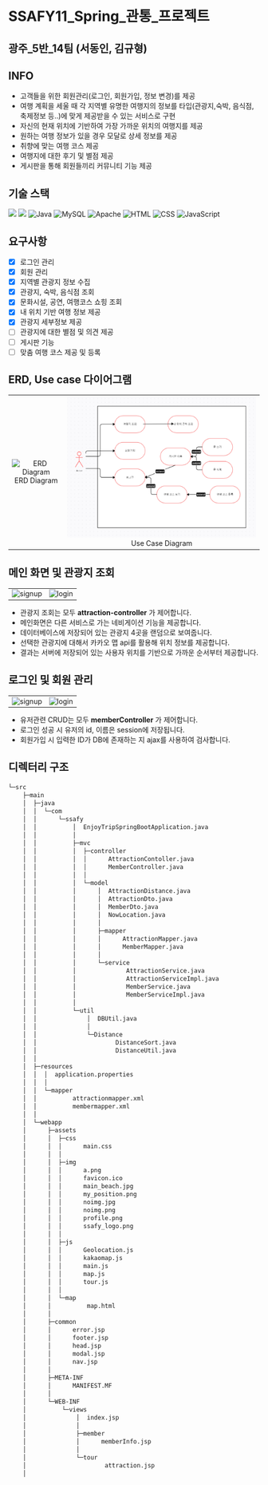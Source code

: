# SSAFY11_Spring_관통_프로젝트

## 광주_5반_14팀 (서동인, 김규형)

## INFO

- 고객들을 위한 회원관리(로그인, 회원가입, 정보 변경)를 제공
- 여행 계획을 세울 때 각 지역별 유명한 여행지의 정보를 타입(관광지,숙박, 음식점, 축제정보 등..)에 맞게 제공받을 수 있는 서비스로 구현
- 자신의 현재 위치에 기반하여 가장 가까운 위치의 여행지를 제공
- 원하는 여행 정보가 있을 경우 모달로 상세 정보를 제공
- 취향에 맞는 여행 코스 제공 
- 여행지에 대한 후기 및 별점 제공
- 게시판을 통해 회원들끼리 커뮤니티 기능 제공

## 기술 스택
<img src="https://img.shields.io/badge/Spring-9ACD32?style=flat&logo=Spring&logoColor=white"/> <img src="https://img.shields.io/badge/SpringBoot-9ACD32?style=flat&logo=SpringBoot&logoColor=white"/>
![Java](https://img.shields.io/badge/Java-007396?style=flat-square&logo=Java&logoColor=white)
![MySQL](https://img.shields.io/badge/MySQL-4479A1?style=flat-square&logo=MySQL&logoColor=white)
![Apache](https://img.shields.io/badge/Apache-D22128?style=flat-square&logo=Apache&logoColor=white)
![HTML](https://img.shields.io/badge/HTML-239120?style=flat-square&logo=HTML5&logoColor=white)
![CSS](https://img.shields.io/badge/CSS-1572B6?style=flat-square&logo=CSS3&logoColor=white)
![JavaScript](https://img.shields.io/badge/JavaScript-F7DF1E?style=flat-square&logo=JavaScript&logoColor=black)



## 요구사항

- [x]  로그인 관리
- [x]  회원 관리
- [x]  지역별 관광지 정보 수집
- [x]  관광지, 숙박, 음식점 조회
- [x]  문화시설, 공연, 여행코스 쇼힝 조회
- [x]  내 위치 기반 여행 정보 제공 
- [x]  관광지 세부정보 제공
- [ ]  관광지에 대한 별점 및 의견 제공
- [ ]  게시판 기능
- [ ]  맞춤 여행 코스 제공 및 등록

## ERD, Use case 다이어그램

<table>
  <tr>
   <td align="center">
      <img src="https://github.com/unggu0704/saffy/assets/130115689/7752ce09-780c-47e0-bcf0-425e5c8060bb" alt="ERD Diagram">
       <span>ERD Diagram</span>
    </td>
    <td align="center">
      <img src="./resources/ssafytrip_usecase.PNG" alt="Use Case Diagram">
      <span>Use Case Diagram</span>
    </td>
  </tr>
</table>






## 메인 화면 및 관광지 조회

<table>
  <tr>
    <td align="center">
      <img src="https://github.com/unggu0704/nhnacademy-study/assets/130115689/ceab0b6d-1ebd-4c0d-ac40-37216b814615" alt="signup">
    </td>
    <td align="center">
      <img src="https://github.com/unggu0704/nhnacademy-study/assets/130115689/8c687e8c-bbd3-4604-a68f-61013637a953" alt="login">
    </td>
  </tr>
</table>

- 관광지 조회는 모두 **attraction-controller** 가 제어합니다.
- 메인화면은 다른 서비스로 가는 네비게이션 기능을 제공합니다.
- 데이터베이스에 저장되어 있는 관광지 4곳을 랜덤으로 보여줍니다.
- 선택한 관광지에 대해서 카카오 맵 api를 활용해 위치 정보를 제공합니다.
- 결과는 서버에 저장되어 있는 사용자 위치를 기반으로 가까운 순서부터 제공합니다. 

## 로그인 및 회원 관리

<table>
  <tr>
    <td align="center">
      <img src="https://github.com/unggu0704/algorithm-study/assets/130115689/7bd6a5b0-7ca4-4149-8a28-eba5cf1d4414" alt="signup">
    </td>
    <td align="center">
      <img src="https://github.com/unggu0704/algorithm-study/assets/130115689/e3be4e51-90d8-47a4-82fc-653c1c004af5" alt="login">
    </td>
  </tr>
</table>


- 유저관련 CRUD는 모두 **memberController** 가 제어합니다.
- 로그인 성공 시 유저의 id, 이름은 session에 저장됩니다.
- 회원가입 시 입력한 ID가 DB에 존재하는 지 ajax를 사용하여 검사합니다.


## 디렉터리 구조
```
└─src
    ├─main
    │  ├─java
    │  │  └─com
    │  │      └─ssafy
    │  │          │  EnjoyTripSpringBootApplication.java
    │  │          │
    │  │          ├─mvc
    │  │          │  ├─controller
    │  │          │  │      AttractionContoller.java
    │  │          │  │      MemberController.java
    │  │          │  │
    │  │          │  └─model
    │  │          │      │  AttractionDistance.java
    │  │          │      │  AttractionDto.java
    │  │          │      │  MemberDto.java
    │  │          │      │  NowLocation.java
    │  │          │      │
    │  │          │      ├─mapper
    │  │          │      │      AttractionMapper.java
    │  │          │      │      MemberMapper.java
    │  │          │      │
    │  │          │      └─service
    │  │          │              AttractionService.java
    │  │          │              AttractionServiceImpl.java
    │  │          │              MemberService.java
    │  │          │              MemberServiceImpl.java
    │  │          │
    │  │          └─util
    │  │              │  DBUtil.java
    │  │              │
    │  │              └─Distance
    │  │                      DistanceSort.java
    │  │                      DistanceUtil.java
    │  │
    │  ├─resources
    │  │  │  application.properties
    │  │  │
    │  │  └─mapper
    │  │          attractionmapper.xml
    │  │          membermapper.xml
    │  │
    │  └─webapp
    │      ├─assets
    │      │  ├─css
    │      │  │      main.css
    │      │  │
    │      │  ├─img
    │      │  │      a.png
    │      │  │      favicon.ico
    │      │  │      main_beach.jpg
    │      │  │      my_position.png
    │      │  │      noimg.jpg
    │      │  │      noimg.png
    │      │  │      profile.png
    │      │  │      ssafy_logo.png
    │      │  │
    │      │  ├─js
    │      │  │      Geolocation.js
    │      │  │      kakaomap.js
    │      │  │      main.js
    │      │  │      map.js
    │      │  │      tour.js
    │      │  │
    │      │  └─map
    │      │          map.html
    │      │
    │      ├─common
    │      │      error.jsp
    │      │      footer.jsp
    │      │      head.jsp
    │      │      modal.jsp
    │      │      nav.jsp
    │      │
    │      ├─META-INF
    │      │      MANIFEST.MF
    │      │
    │      └─WEB-INF
    │          └─views
    │              │  index.jsp
    │              │
    │              ├─member
    │              │      memberInfo.jsp
    │              │
    │              └─tour
    │                      attraction.jsp
    │
```
